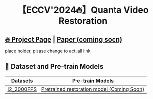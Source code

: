 <div align="center">

# 【ECCV'2024🔥】Quanta Video Restoration
</div>

## [🔥 Project Page](https://chennuriprateek.github.io/Quanta_Video_Restoration-QUIVER-/) | [Paper (coming soon)](https://scholar.google.com/) 
place holder, please change to actuall link

## 🧩 Dataset and Pre-train Models
| Datasets | Pre-train Models |
|:-----: |:-----: |
| [I2_2000FPS](https://app.box.com/s/0yzzajq1pnhyya057ilerzjia4qtsvhc) | [Pretrained restoration model (Coming Soon)](https://www.google.com/) |

<!---               
## 🔑 Setup and Prepare LMDB files
```
this is a code place holder
```
place holder

## 🛠️ Training
place holder

## 🚀 Performance Evaluation
place holder

## 👍 Useful Links
place holder, put few other datasets here

## 📜 Citation
place holder
``` -->
